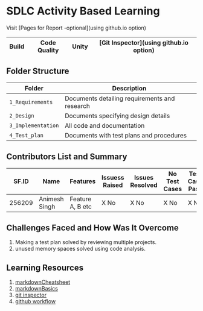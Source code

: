 # SDLC Activity Based Learning

Visit [Pages for Report -optional](using github.io option)

Build | Code Quality | Unity | [Git Inspector](using github.io option)
------|----------|-------|--------------



## Folder Structure
Folder             | Description
-------------------| -----------------------------------------
`1_Requirements`   | Documents detailing requirements and research
`2_Design`         | Documents specifying design details
`3_Implementation` | All code and documentation
`4_Test_plan`      | Documents with test plans and procedures

## Contributors List and Summary

SF.ID |  Name   |    Features    | Issuess Raised |Issues Resolved|No Test Cases|Test Case Pass
-------|---------|----------------|----------------|---------------|-------------|--------------
256209 | Animesh Singh | Feature A, B etc    | X No     | X No   |X No   |X No     
 

## Challenges Faced and How Was It Overcome

1. Making a test plan solved by reviewing multiple projects.
2. unused memory spaces solved using code analysis.


## Learning Resources
1. [markdownCheatsheet](https://github.com/adam-p/markdown-here/wiki/Markdown-Cheatsheet)
2. [markdownBasics](https://guides.github.com/features/mastering-markdown/)
3. [git inspector](https://github.com/ejwa/gitinspector.git)
4. [github workflow](https://docs.github.com/en/actions/learn-github-action)

